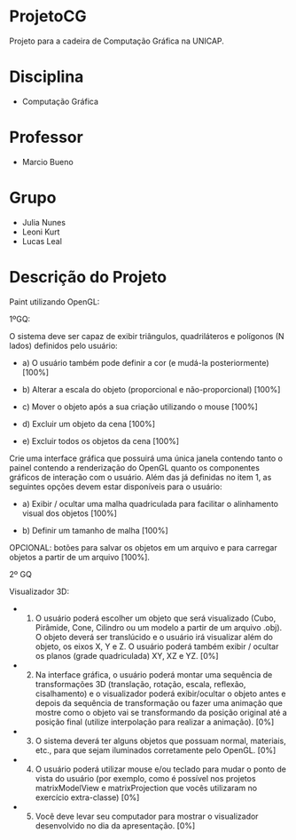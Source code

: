 # ProjetoCG
Projeto para a cadeira de Computação Gráfica na UNICAP. 

# Disciplina

- Computação Gráfica

# Professor

- Marcio Bueno

# Grupo

- Julia Nunes
- Leoni Kurt
- Lucas Leal

# Descrição do Projeto

Paint utilizando OpenGL:

1ºGQ:

O sistema deve ser capaz de exibir triângulos, quadriláteros e polígonos (N lados) definidos pelo usuário:

- a) O usuário também pode definir a cor (e mudá-la posteriormente) [100%]

- b) Alterar a escala do objeto (proporcional e não-proporcional) [100%]

- c) Mover o objeto após a sua criação utilizando o mouse [100%]

- d) Excluir um objeto da cena [100%]

- e) Excluir todos os objetos da cena [100%]

Crie uma interface gráfica que possuirá uma única janela contendo tanto o painel contendo a renderização
do OpenGL quanto os componentes gráficos de interação com o usuário. Além das já definidas no item 1,
as seguintes opções devem estar disponíveis para o usuário:


- a) Exibir / ocultar uma malha quadriculada para facilitar o alinhamento visual dos objetos [100%]

- b) Definir um tamanho de malha [100%]


OPCIONAL: botões para salvar os objetos em um arquivo e para carregar objetos a partir de um arquivo [100%]. 

2º GQ

Visualizador 3D:
  
- 1) O usuário poderá escolher um objeto que será visualizado (Cubo, Pirâmide, Cone, Cilindro ou um modelo a
partir de um arquivo .obj). O objeto deverá ser translúcido e o usuário irá visualizar além do objeto, os eixos
X, Y e Z. O usuário poderá também exibir / ocultar os planos (grade quadriculada) XY, XZ e YZ. [0%]

- 2) Na interface gráfica, o usuário poderá montar uma sequência de transformações 3D (translação, rotação,
escala, reflexão, cisalhamento) e o visualizador poderá exibir/ocultar o objeto antes e depois da sequência
de transformação ou fazer uma animação que mostre como o objeto vai se transformando da posição
original até a posição final (utilize interpolação para realizar a animação). [0%]

- 3) O sistema deverá ter alguns objetos que possuam normal, materiais, etc., para que sejam iluminados
corretamente pelo OpenGL. [0%]

- 4) O usuário poderá utilizar mouse e/ou teclado para mudar o ponto de vista do usuário (por exemplo, como é
possível nos projetos matrixModelView e matrixProjection que vocês utilizaram no exercício extra-classe) [0%]

- 5) Você deve levar seu computador para mostrar o visualizador desenvolvido no dia da apresentação. [0%]


